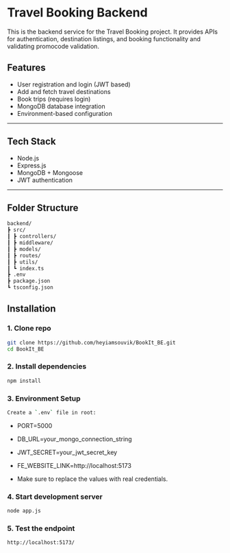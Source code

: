# Travel Booking Backend

This is the backend service for the Travel Booking project. It provides APIs for authentication, destination listings, and booking functionality and validating promocode validation.

## Features

- User registration and login (JWT based)
- Add and fetch travel destinations
- Book trips (requires login)
- MongoDB database integration
- Environment-based configuration

---

## Tech Stack

- Node.js
- Express.js
- MongoDB + Mongoose
- JWT authentication

---

## Folder Structure
```bash
backend/
┣ src/
┃ ┣ controllers/
┃ ┣ middleware/
┃ ┣ models/
┃ ┣ routes/
┃ ┣ utils/
┃ ┗ index.ts
┣ .env
┣ package.json
┗ tsconfig.json
```
## Installation

### 1. Clone repo
```bash
git clone https://github.com/heyiamsouvik/BookIt_BE.git
cd BookIt_BE
```
### 2. Install dependencies
```bash
npm install
```
### 3. Environment Setup
```bash
Create a `.env` file in root:
```

 - PORT=5000
 - DB_URL=your_mongo_connection_string
 - JWT_SECRET=your_jwt_secret_key
 - FE_WEBSITE_LINK=http://localhost:5173

- Make sure to replace the values with real credentials.

### 4. Start development server
```bash
node app.js
```

### 5. Test the endpoint
```bash
http://localhost:5173/
```

